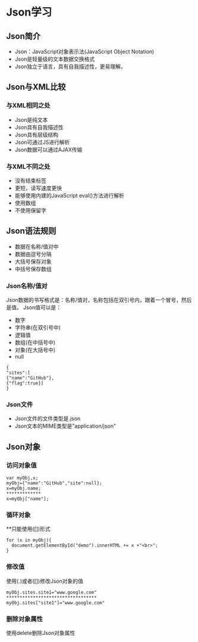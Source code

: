 # Json学习
## Json简介
- Json：JavaScript对象表示法(JavaScript Object Notation)  
- Json是轻量级的文本数据交换格式
- Json独立于语言，具有自我描述性，更易理解。
## Json与XML比较
### 与XML相同之处
- Json是纯文本
- Json具有自我描述性
- Json具有层级结构
- Json可通过JS进行解析
- Json数据可以通过AJAX传输
### 与XML不同之处
- 没有结束标签
- 更短，读写速度更快
- 能够使用内建的JavaScript eval()方法进行解析
- 使用数组
- 不使用保留字
## Json语法规则
- 数据在名称/值对中
- 数据由逗号分隔
- 大括号保存对象
- 中括号保存数组
### Json名称/值对
Json数据的书写格式是：名称/值对，名称包括在双引号内，跟着一个冒号，然后是值。
Json值可以是：
- 数字
- 字符串(在双引号中)
- 逻辑值
- 数组(在中括号中)
- 对象(在大括号中)
- null
```
{
"sites":[
{"name":"GitHub"},
{"flag":true}]
}
```
### Json文件
- Json文件的文件类型是.json
- Json文本的MIME类型是"application/json"
## Json对象
### 访问对象值
```
var myObj,x;
myObj={"name":"GitHub","site":null};
x=myObj.name;
*************
x=myObj["name"];
```
### 循环对象
**只能使用([])形式
```
for (x in myObj){
  document.getElementById("demo").innerHTML += x +"<br>";
}
```
### 修改值  
使用(.)或者([])修改Json对象的值
```
myObj.sites.site1="www.google.com"
**********************************
myObj.sites["site1"]="www.google.com"
```
### 删除对象属性
使用delete删除Json对象属性
